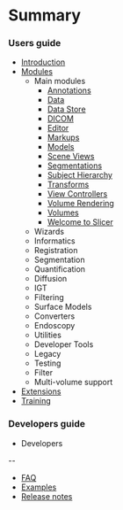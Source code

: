 # Summary

### Users guide

* [Introduction](README.md)
* [Modules](modules/README.md)
    * Main modules
      * [Annotations](modules/annotations/README.md)
      * [Data](modules/data/README.md)
      * [Data Store](modules/data-store/README.md)
      * [DICOM](modules/dicom/README.md)
      * [Editor](modules/editor/README.md)
      * [Markups](modules/markups/README.md)
      * [Models](modules/models/README.md)
      * [Scene Views](modules/scene-views/README.md)
      * [Segmentations](modules/segmentations/README.md)
      * [Subject Hierarchy](modules/subject-hierarchy/README.md)
      * [Transforms](modules/transforms/README.md)
      * [View Controllers](modules/view-controllers/README.md)
      * [Volume Rendering](modules/volume-rendering/README.md)
      * [Volumes](modules/volumes/README.md)
      * [Welcome to Slicer](modules/welcome/README.md)
    * Wizards
    * Informatics
    * Registration
    * Segmentation
    * Quantification
    * Diffusion
    * IGT
    * Filtering
    * Surface Models
    * Converters
    * Endoscopy
    * Utilities
    * Developer Tools
    * Legacy
    * Testing
    * Filter
    * Multi-volume support    
* [Extensions](extensions/README.md)
* [Training](training/README.md)

### Developers guide

* Developers

--

* [FAQ](faq.md)
* [Examples](examples.md)
* [Release notes](https://github.com/GitbookIO/gitbook/blob/master/CHANGES.md)
